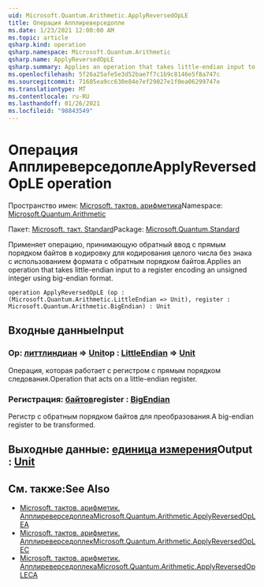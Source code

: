 ```yaml
---
uid: Microsoft.Quantum.Arithmetic.ApplyReversedOpLE
title: Операция Апплиреверседопле
ms.date: 1/23/2021 12:00:00 AM
ms.topic: article
qsharp.kind: operation
qsharp.namespace: Microsoft.Quantum.Arithmetic
qsharp.name: ApplyReversedOpLE
qsharp.summary: Applies an operation that takes little-endian input to a register encoding an unsigned integer using big-endian format.
ms.openlocfilehash: 5f26a25afe5e3d52bae7f7c1b9c8146e5f8a747c
ms.sourcegitcommit: 71605ea9cc630e84e7ef29027e1f0ea06299747e
ms.translationtype: MT
ms.contentlocale: ru-RU
ms.lasthandoff: 01/26/2021
ms.locfileid: "98843549"
---
```

# <a name="applyreversedople-operation"></a><span data-ttu-id="8fed6-102">Операция Апплиреверседопле</span><span class="sxs-lookup"><span data-stu-id="8fed6-102">ApplyReversedOpLE operation</span></span>

<span data-ttu-id="8fed6-103">Пространство имен: [Microsoft. тактов. арифметика](xref:Microsoft.Quantum.Arithmetic)</span><span class="sxs-lookup"><span data-stu-id="8fed6-103">Namespace: [Microsoft.Quantum.Arithmetic](xref:Microsoft.Quantum.Arithmetic)</span></span>

<span data-ttu-id="8fed6-104">Пакет: [Microsoft. такт. Standard](https://nuget.org/packages/Microsoft.Quantum.Standard)</span><span class="sxs-lookup"><span data-stu-id="8fed6-104">Package: [Microsoft.Quantum.Standard](https://nuget.org/packages/Microsoft.Quantum.Standard)</span></span>


<span data-ttu-id="8fed6-105">Применяет операцию, принимающую обратный ввод с прямым порядком байтов в кодировку для кодирования целого числа без знака с использованием формата с обратным порядком байтов.</span><span class="sxs-lookup"><span data-stu-id="8fed6-105">Applies an operation that takes little-endian input to a register encoding an unsigned integer using big-endian format.</span></span>

```qsharp
operation ApplyReversedOpLE (op : (Microsoft.Quantum.Arithmetic.LittleEndian => Unit), register : Microsoft.Quantum.Arithmetic.BigEndian) : Unit
```


## <a name="input"></a><span data-ttu-id="8fed6-106">Входные данные</span><span class="sxs-lookup"><span data-stu-id="8fed6-106">Input</span></span>

### <a name="op--littleendian--unit"></a><span data-ttu-id="8fed6-107">Op: [литтлиндиан](xref:Microsoft.Quantum.Arithmetic.LittleEndian) => [Unit](xref:microsoft.quantum.lang-ref.unit)</span><span class="sxs-lookup"><span data-stu-id="8fed6-107">op : [LittleEndian](xref:Microsoft.Quantum.Arithmetic.LittleEndian) => [Unit](xref:microsoft.quantum.lang-ref.unit)</span></span> 

<span data-ttu-id="8fed6-108">Операция, которая работает с регистром с прямым порядком следования.</span><span class="sxs-lookup"><span data-stu-id="8fed6-108">Operation that acts on a little-endian register.</span></span>


### <a name="register--bigendian"></a><span data-ttu-id="8fed6-109">Регистрация: [байтов](xref:Microsoft.Quantum.Arithmetic.BigEndian)</span><span class="sxs-lookup"><span data-stu-id="8fed6-109">register : [BigEndian](xref:Microsoft.Quantum.Arithmetic.BigEndian)</span></span>

<span data-ttu-id="8fed6-110">Регистр с обратным порядком байтов для преобразования.</span><span class="sxs-lookup"><span data-stu-id="8fed6-110">A big-endian register to be transformed.</span></span>



## <a name="output--unit"></a><span data-ttu-id="8fed6-111">Выходные данные: [единица измерения](xref:microsoft.quantum.lang-ref.unit)</span><span class="sxs-lookup"><span data-stu-id="8fed6-111">Output : [Unit](xref:microsoft.quantum.lang-ref.unit)</span></span>



## <a name="see-also"></a><span data-ttu-id="8fed6-112">См. также:</span><span class="sxs-lookup"><span data-stu-id="8fed6-112">See Also</span></span>

- [<span data-ttu-id="8fed6-113">Microsoft. тактов. арифметик. Апплиреверседоплеа</span><span class="sxs-lookup"><span data-stu-id="8fed6-113">Microsoft.Quantum.Arithmetic.ApplyReversedOpLEA</span></span>](xref:Microsoft.Quantum.Arithmetic.ApplyReversedOpLEA)
- [<span data-ttu-id="8fed6-114">Microsoft. тактов. арифметик. Апплиреверседоплек</span><span class="sxs-lookup"><span data-stu-id="8fed6-114">Microsoft.Quantum.Arithmetic.ApplyReversedOpLEC</span></span>](xref:Microsoft.Quantum.Arithmetic.ApplyReversedOpLEC)
- [<span data-ttu-id="8fed6-115">Microsoft. тактов. арифметик. Апплиреверседоплека</span><span class="sxs-lookup"><span data-stu-id="8fed6-115">Microsoft.Quantum.Arithmetic.ApplyReversedOpLECA</span></span>](xref:Microsoft.Quantum.Arithmetic.ApplyReversedOpLECA)